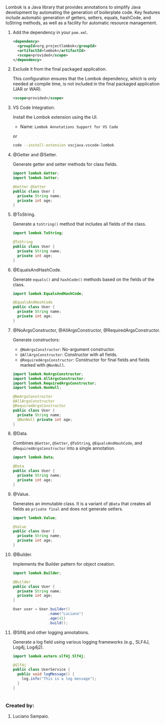 Lombok is a Java library that provides annotations to simplify Java development by automating the generation of boilerplate code. Key features include automatic generation of getters, setters, equals, hashCode, and toString methods, as well as a facility for automatic resource management.

1. Add the dependency in your `pom.xml`.

    ```xml
    <dependency>
      <groupId>org.projectlombok</groupId>
      <artifactId>lombok</artifactId>
      <scope>provided</scope>
    </dependency>
    ```

1. Exclude it from the final packaged application.

    This configuration ensures that the Lombok dependency, which is only needed at compile time, is not included in the final packaged application (JAR or WAR).
    ```xml
    <scope>provided</scope>
    ```

1. VS Code Integration.

    Install the Lombok extension using the UI.
      - Name: `Lombok Annotations Support for VS Code`

    or

    ```bash
    code --install-extension vscjava.vscode-lombok
    ```

1. @Getter and @Setter.

    Generate getter and setter methods for class fields.
    ```java
    import lombok.Getter;
    import lombok.Setter;

    @Getter @Setter
    public class User {
      private String name;
      private int age;
    }
    ```

1. @ToString.

    Generate a `toString()` method that includes all fields of the class.
    ```java
    import lombok.ToString;

    @ToString
    public class User {
      private String name;
      private int age;
    }
    ```

1. @EqualsAndHashCode.

    Generate `equals()` and `hashCode()` methods based on the fields of the class.
    ```java
    import lombok.EqualsAndHashCode;

    @EqualsAndHashCode
    public class User {
      private String name;
      private int age;
    }
    ```

1. @NoArgsConstructor, @AllArgsConstructor, @RequiredArgsConstructor.

    Generate constructors:
    - `@NoArgsConstructor`: No-argument constructor.
    - `@AllArgsConstructor`: Constructor with all fields.
    - `@RequiredArgsConstructor`: Constructor for final fields and fields marked with `@NonNull`.
    ```java
    import lombok.NoArgsConstructor;
    import lombok.AllArgsConstructor;
    import lombok.RequiredArgsConstructor;
    import lombok.NonNull;

    @NoArgsConstructor
    @AllArgsConstructor
    @RequiredArgsConstructor
    public class User {
      private String name;
      @NonNull private int age;
    }
    ```

1. @Data.

    Combines `@Getter`, `@Setter`, `@ToString`, `@EqualsAndHashCode`, and `@RequiredArgsConstructor` into a single annotation.
    ```java
    import lombok.Data;

    @Data
    public class User {
      private String name;
      private int age;
    }
    ```

1. @Value.

    Generates an immutable class. It is a variant of `@Data` that creates all fields as `private final` and does not generate setters.
    ```java
    import lombok.Value;

    @Value
    public class User {
      private String name;
      private int age;
    }
    ```

1. @Builder.

    Implements the Builder pattern for object creation.
    ```java
    import lombok.Builder;

    @Builder
    public class User {
      private String name;
      private int age;
    }

    User user = User.builder()
                    .name("Luciano")
                    .age(41)
                    .build();
    ```

1. @Slf4j and other logging annotations.

    Generate a log field using various logging frameworks (e.g., SLF4J, Log4j, Log4j2).
    ```java
    import lombok.extern.slf4j.Slf4j;

    @Slf4j
    public class UserService {
      public void logMessage() {
        log.info("This is a log message");
      }
    }
    ```

#
### Created by:

1. Luciano Sampaio.

